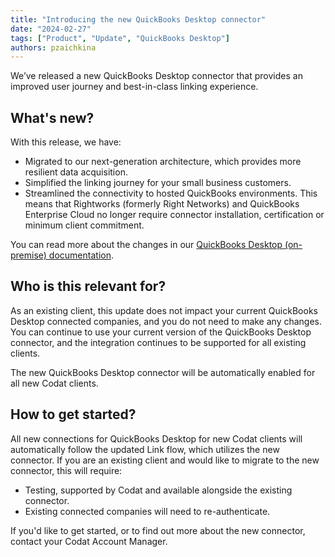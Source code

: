 ```yaml
---
title: "Introducing the new QuickBooks Desktop connector"
date: "2024-02-27"
tags: ["Product", "Update", "QuickBooks Desktop"]
authors: pzaichkina
---
```


We’ve released a new QuickBooks Desktop connector that provides an improved user journey and best-in-class linking experience. 

<!--truncate-->

## What's new?

With this release, we have: 

- Migrated to our next-generation architecture, which provides more resilient data acquisition. 
- Simplified the linking journey for your small business customers.
- Streamlined the connectivity to hosted QuickBooks environments. This means that Rightworks (formerly Right Networks) and QuickBooks Enterprise Cloud no longer require connector installation, certification or minimum client commitment. 

You can read more about the changes in our [QuickBooks Desktop (on-premise) documentation](/integrations/accounting/quickbooksdesktop/accounting-quickbooksdesktop).

## Who is this relevant for? 

As an existing client, this update does not impact your current QuickBooks Desktop connected companies, and you do not need to make any changes. You can continue to use your current version of the QuickBooks Desktop connector, and the integration continues to be supported for all existing clients. 

The new QuickBooks Desktop connector will be automatically enabled for all new Codat clients.

## How to get started? 

All new connections for QuickBooks Desktop for new Codat clients will automatically follow the updated Link flow, which utilizes the new connector. If you are an existing client and would like to migrate to the new connector, this will require: 

- Testing, supported by Codat and available alongside the existing connector.
- Existing connected companies will need to re-authenticate. 

If you'd like to get started, or to find out more about the new connector, contact your Codat Account Manager.